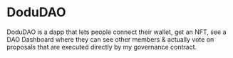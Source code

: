 # DoduDAO
DoduDAO is a dapp that lets people connect their wallet, get an NFT, see a DAO Dashboard where they can see other members &amp; actually vote on proposals that are executed directly by my governance contract.
